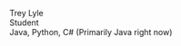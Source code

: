 Trey Lyle<br />
Student<br />
Java, Python, C# (Primarily Java right now)

<!---
trey-lyle/trey-lyle is a ✨ special ✨ repository because its `README.md` (this file) appears on your GitHub profile.
You can click the Preview link to take a look at your changes.
--->
